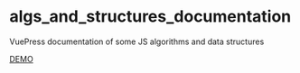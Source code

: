 # algs_and_structures_documentation
 VuePress documentation of some JS algorithms and data structures

[DEMO](https://algs-and-structures-documentation.vercel.app/)